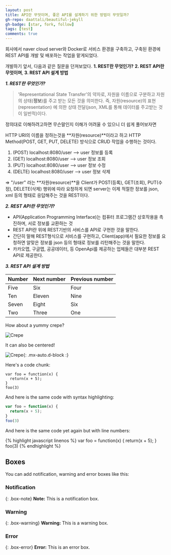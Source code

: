 ```yaml
---
layout: post
title: API란 무엇이며, 좋은 API를 설계하기 위한 방법이 무엇일까?
gh-repo: daattali/beautiful-jekyll
gh-badge: [star, fork, follow]
tags: [test]
comments: true
---
```


회사에서 naver cloud server와 Docker로 서비스 환경을 구축하고, 구축된 환경에 REST API를 개발 및 배포하는 작업을 맡게되었다.

개발하기 앞서, 다음과 같은 질문을 던져보았다.
**1. REST란 무엇인가?**
**2. REST API란 무엇이며**, 
**3. REST API 설계 방법** 

***1. REST란 무엇인가?***
> 'Representational State Transfer'의 약자로, 자원을 이름으로 구분하고 자원의 상태(**정보**)를 주고 받는 모든 것을 의미한다.
즉, 자원(resource)의 표현(representation) 에 의한 상태 전달(json, XML를 통해 데이터를 주고받는 것이 일반적)이다.

정의대로 이해하려고하면 무슨말인지 이해가 어려울 수 있으니 더 쉽게 풀어보자면

HTTP URI의 이름을 정하는것을 **자원(resource)**이라고 하고 HTTP Method(POST, GET, PUT, DELETE) 방식으로 CRUD 작업을 수행하는 것이다.

1. (POST) localhost:8080/user --> user 정보를 등록 
2. (GET) localhost:8080/user --> user 정보 조회
3. (PUT) localhost:8080/user --> user 정보 수정
4. (DELTE) localhost:8080/user --> user 정보 삭제

=> "/user" 라는 **자원(resource)**을 Client가  POST(등록), GET(조회), PUT(수정), DELETE(삭제) 행위에 따라 요청하게 되면
server는 이제 적절한 정보를 json, xml 등의 형태로 응답해주는 것을 REST이다.


***2. REST API란 무엇인가?***
- API(Application Programming Interface)는 컴퓨터 프로그램간 상호작용을 촉진하며, 서로 정보를 교환하는 것
- REST API란 위에 REST기반의 서비스를 API로 구현한 것을 말한다.
- 간단히 말해 REST형식으로 서비스를 구현하고, Client(app)에서 필요한 정보를 요청하면 알맞은 정보를 json 등의 형태로 정보를 리턴해주는 것을 말한다.
- 카카오맵, 구글맵, 공공데이터, 등 OpenApi를 제공하는 업체들은 대부분 REST API로 제공한다.

***3. REST API 설계 방법***

| Number | Next number | Previous number |
| :------ |:--- | :--- |
| Five | Six | Four |
| Ten | Eleven | Nine |
| Seven | Eight | Six |
| Two | Three | One |


How about a yummy crepe?

![Crepe](https://s3-media3.fl.yelpcdn.com/bphoto/cQ1Yoa75m2yUFFbY2xwuqw/348s.jpg)

It can also be centered!

![Crepe](https://s3-media3.fl.yelpcdn.com/bphoto/cQ1Yoa75m2yUFFbY2xwuqw/348s.jpg){: .mx-auto.d-block :}

Here's a code chunk:

~~~
var foo = function(x) {
  return(x + 5);
}
foo(3)
~~~

And here is the same code with syntax highlighting:

```javascript
var foo = function(x) {
  return(x + 5);
}
foo(3)
```

And here is the same code yet again but with line numbers:

{% highlight javascript linenos %}
var foo = function(x) {
  return(x + 5);
}
foo(3)
{% endhighlight %}

## Boxes
You can add notification, warning and error boxes like this:

### Notification

{: .box-note}
**Note:** This is a notification box.

### Warning

{: .box-warning}
**Warning:** This is a warning box.

### Error

{: .box-error}
**Error:** This is an error box.
